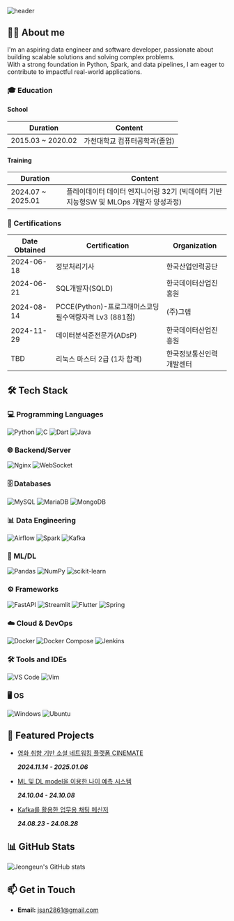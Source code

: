 ![header](https://capsule-render.vercel.app/api?type=rounded&height=200&color=gradient&text=👋Hi,%20I'm%20Jeongeun!&fontSize=50&textBg=false&desc=Welcome%20to%20j25ng's%20GitHub&descAlign=50&descAlignY=65&section=header&reversal=false&fontAlign=50&fontAlignY=45)

## 👩‍💻 About me
I'm an aspiring data engineer and software developer, passionate about building scalable solutions and solving complex problems.  
With a strong foundation in Python, Spark, and data pipelines, I am eager to contribute to impactful real-world applications.  

### 🎓 Education
#### School
| **Duration** | **Content** |
| ------------ | ----------- |
| 2015.03 ~ 2020.02 | 가천대학교 컴퓨터공학과(졸업) |
#### Training
| **Duration** | **Content** |
| ------------ | ----------- |
| 2024.07 ~ 2025.01 | 플레이데이터 데이터 엔지니어링 32기 (빅데이터 기반 지능형SW 및 MLOps 개발자 양성과정) |

### 📜 Certifications
| **Date Obtained** | **Certification** | **Organization** |
| ----------------- | ----------------- | ---------------- |
| 2024-06-18 | 정보처리기사 | 한국산업인력공단 |
| 2024-06-21 | SQL개발자(SQLD) | 한국데이터산업진흥원 |
| 2024-08-14 | PCCE(Python)-프로그래머스코딩필수역량자격 Lv3 (881점) | (주)그렙 |
| 2024-11-29 | 데이터분석준전문가(ADsP) | 한국데이터산업진흥원 |
| TBD | 리눅스 마스터 2급 (1차 합격) | 한국정보통신인력개발센터 |

## 🛠️ Tech Stack
### 💻 Programming Languages
![Python](https://img.shields.io/badge/python-3670A0?style=for-the-badge&logo=python&logoColor=ffdd54)
![C](https://img.shields.io/badge/c-%2300599C.svg?style=for-the-badge&logo=c&logoColor=white)
![Dart](https://img.shields.io/badge/dart-%230175C2.svg?style=for-the-badge&logo=dart&logoColor=white)
![Java](https://img.shields.io/badge/java-%23ED8B00.svg?style=for-the-badge&logo=openjdk&logoColor=white)
### 🌐 Backend/Server
![Nginx](https://img.shields.io/badge/Nginx-009639?style=for-the-badge&logo=nginx&logoColor=white)
![WebSocket](https://img.shields.io/badge/WebSocket-000000?style=for-the-badge&logo=websocket&logoColor=white)
### 🗄️ Databases
![MySQL](https://img.shields.io/badge/mysql-4479A1.svg?style=for-the-badge&logo=mysql&logoColor=white)
![MariaDB](https://img.shields.io/badge/MariaDB-003545?style=for-the-badge&logo=mariadb&logoColor=white)
![MongoDB](https://img.shields.io/badge/MongoDB-%234ea94b.svg?style=for-the-badge&logo=mongodb&logoColor=white)
### 📊 Data Engineering
![Airflow](https://img.shields.io/badge/Apache%20Airflow-017CEE?style=for-the-badge&logo=apache-airflow&logoColor=white)
![Spark](https://img.shields.io/badge/Apache%20Spark-E25A1C?style=for-the-badge&logo=apache-spark&logoColor=white)
![Kafka](https://img.shields.io/badge/Apache%20Kafka-231F20?style=for-the-badge&logo=apache-kafka&logoColor=white)
### 🤖 ML/DL
![Pandas](https://img.shields.io/badge/pandas-%23150458.svg?style=for-the-badge&logo=pandas&logoColor=white)
![NumPy](https://img.shields.io/badge/numpy-%23013243.svg?style=for-the-badge&logo=numpy&logoColor=white)
![scikit-learn](https://img.shields.io/badge/scikit--learn-%23F7931E.svg?style=for-the-badge&logo=scikit-learn&logoColor=white)
### ⚙️ Frameworks
![FastAPI](https://img.shields.io/badge/FastAPI-009688?style=for-the-badge&logo=fastapi&logoColor=white)
![Streamlit](https://img.shields.io/badge/Streamlit-FF4B4B?style=for-the-badge&logo=streamlit&logoColor=white)
![Flutter](https://img.shields.io/badge/Flutter-02569B?style=for-the-badge&logo=flutter&logoColor=white)
![Spring](https://img.shields.io/badge/Spring-6DB33F?style=for-the-badge&logo=spring&logoColor=white)
### ☁️ Cloud & DevOps
![Docker](https://img.shields.io/badge/Docker-2496ED?style=for-the-badge&logo=docker&logoColor=white)
![Docker Compose](https://img.shields.io/badge/Docker--Compose-2496ED?style=for-the-badge&logo=docker&logoColor=white)
![Jenkins](https://img.shields.io/badge/Jenkins-D24939?style=for-the-badge&logo=jenkins&logoColor=white)
### 🛠️ Tools and IDEs  
![VS Code](https://img.shields.io/badge/VS%20Code-007ACC?style=for-the-badge&logo=visual-studio-code&logoColor=white)
![Vim](https://img.shields.io/badge/Vim-019733?style=for-the-badge&logo=vim&logoColor=white)
### 🖥️ OS
![Windows](https://img.shields.io/badge/Windows-0078D6?style=for-the-badge&logo=windows&logoColor=white)
![Ubuntu](https://img.shields.io/badge/Ubuntu-E95420?style=for-the-badge&logo=ubuntu&logoColor=white)

## 🚀 Featured Projects
- [영화 취향 기반 소셜 네트워킹 플랫폼 CINEMATE](https://github.com/j25ng/CINEMATE/tree/main)

  ***2024.11.14 - 2025.01.06***
- [ML 및 DL model을 이용한 나이 예측 시스템](https://github.com/j25ng/Age-Classifier)
  
  ***24.10.04 - 24.10.08***
- [Kafka를 활용한 업무용 채팅 메신저](https://github.com/j25ng/Business-Chatting-System)

  ***24.08.23 - 24.08.28***

## 📊 GitHub Stats
![Jeongeun's GitHub stats](https://github-readme-stats.vercel.app/api?username=j25ng&show_icons=true&theme=vue)

## 📫 Get in Touch
- **Email:** jsan2861@gmail.com

<!--## 🎯 Current Focus-->

